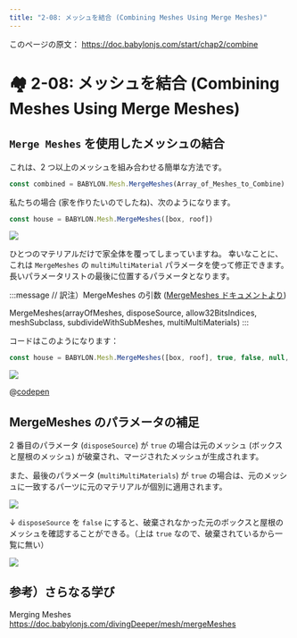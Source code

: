 ```yaml
---
title: "2-08: メッシュを結合 (Combining Meshes Using Merge Meshes)"
---
```


このページの原文： https://doc.babylonjs.com/start/chap2/combine

# 🏘 2-08:  メッシュを結合 (Combining Meshes Using Merge Meshes)


## `Merge Meshes` を使用したメッシュの結合

これは、2 つ以上のメッシュを組み合わせる簡単な方法です。

```js
const combined = BABYLON.Mesh.MergeMeshes(Array_of_Meshes_to_Combine)
```

私たちの場合 (家を作りたいのでしたね)、次のようになります。

```js
const house = BABYLON.Mesh.MergeMeshes([box, roof])
```

![](https://doc.babylonjs.com/_next/image?url=%2Fimg%2Fgetstarted%2Fhouse5.png&w=1200&q=75)

ひとつのマテリアルだけで家全体を覆ってしまっていますね。
幸いなことに、これは `MergeMeshes` の `multiMultiMaterial` パラメータを使って修正できます。長いパラメータリストの最後に位置するパラメータとなります。

:::message
// 訳注）MergeMeshes の引数 ([MergeMeshes ドキュメントより](https://doc.babylonjs.com/divingDeeper/mesh/mergeMeshes))

MergeMeshes(arrayOfMeshes, disposeSource, allow32BitsIndices, meshSubclass, subdivideWithSubMeshes, multiMultiMaterials)
:::

コードはこのようになります：

```js
const house = BABYLON.Mesh.MergeMeshes([box, roof], true, false, null, false, true);
```

![](https://doc.babylonjs.com/_next/image?url=%2Fimg%2Fgetstarted%2Fhouse3.png&w=2048&q=75)

@[codepen](https://codepen.io/chomado/pen/dyJvdyK)


## MergeMeshes のパラメータの補足

2 番目のパラメータ (`disposeSource`) が `true` の場合は元のメッシュ (ボックスと屋根のメッシュ) が破棄され、マージされたメッシュが生成されます。


また、最後のパラメータ (`multiMultiMaterials`) が `true` の場合は、元のメッシュに一致するパーツに元のマテリアルが個別に適用されます。

![](https://storage.googleapis.com/zenn-user-upload/abc5633f9206-20220326.png)

↓ `disposeSource` を `false` にすると、破棄されなかった元のボックスと屋根のメッシュを確認することができる。（上は `true` なので、破棄されているから一覧に無い）

![](https://storage.googleapis.com/zenn-user-upload/3d9c828eb412-20220326.png)


## 参考）さらなる学び

Merging Meshes
https://doc.babylonjs.com/divingDeeper/mesh/mergeMeshes
